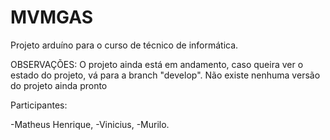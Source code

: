 # MVMGAS
Projeto arduíno para o curso de técnico de informática.

OBSERVAÇÕES: O projeto ainda está em andamento, caso queira ver o estado do projeto, vá para a branch "develop". Não existe nenhuma versão do projeto ainda pronto

Participantes: 

-Matheus Henrique,
-Vinicius,
-Murilo.
